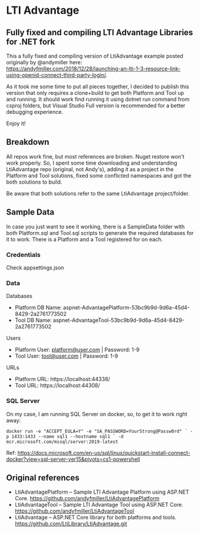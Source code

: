 # LTI Advantage
## Fully fixed and compiling LTI Advantage Libraries for .NET fork

This a fully fixed and compiling version of LtiAdvantage example posted originally by @andymiller here: https://andyfmiller.com/2018/12/28/launching-an-lti-1-3-resource-link-using-openid-connect-third-party-login/.

As it took me some time to put all pieces together, I decided to publish this version that only requires a clone+build to get both Platform and Tool up and running. It should work find running it using dotnet run command from csproj folders, but Visual Studio Full version is recommended for a better debugging experience.

Enjoy it!

## Breakdown
All repos work fine, but most references are broken. Nuget restore won't work properly. So, I spent some time downloading and understanding LtiAdvantage repo (original, not Andy's), adding it as a project in the Platform and Tool solutions, fixed some conflicted namespaces and got the both solutions to build.

Be aware that both solutions refer to the same LtiAdvantage project/folder.

## Sample Data
In case you just want to see it working, there is a SampleData folder with both Platform.sql and Tool.sql scripts to generate the required databases for it to work. There is a Platform and a Tool registered for on each.

### Credentials
Check appsettings.json

### Data
Databases
- Platform DB Name: aspnet-AdvantagePlatform-53bc9b9d-9d6a-45d4-8429-2a2761773502
- Tool DB Name: aspnet-AdvantageTool-53bc9b9d-9d6a-45d4-8429-2a2761773502

Users
- Platform User: platform@user.com | Password: 1-9
- Tool User: tool@user.com | Password: 1-9

URLs
- Platform URL: https://localhost:44338/
- Tool URL: https://localhost:44308/

### SQL Server
On my case, I am running SQL Server on docker, so, to get it to work right away:

```docker run -e "ACCEPT_EULA=Y" -e "SA_PASSWORD=YourStrong@Passw0rd" `
   -p 1433:1433 --name sql1 --hostname sql1 `
   -d mcr.microsoft.com/mssql/server:2019-latest```

Ref: https://docs.microsoft.com/en-us/sql/linux/quickstart-install-connect-docker?view=sql-server-ver15&pivots=cs1-powershell

## Original references
- LtiAdvantagePlatform – Sample LTI Advantage Platform using ASP.NET Core. https://github.com/andyfmiller/LtiAdvantagePlatform
- LtiAdvantageTool – Sample LTI Advantage Tool using ASP.NET Core. https://github.com/andyfmiller/LtiAdvantageTool
- LtiAdvantage – ASP.NET Core library for both platforms and tools. https://github.com/LtiLibrary/LtiAdvantage.git
